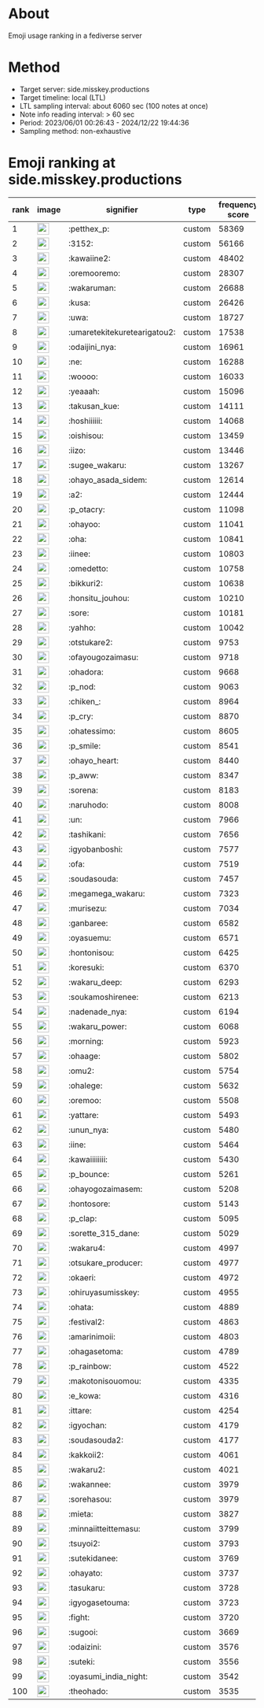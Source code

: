 # About
Emoji usage ranking in a fediverse server

# Method
- Target server: side.misskey.productions
- Target timeline: local (LTL)
- LTL sampling interval: about 6060 sec (100 notes at once)
- Note info reading interval: > 60 sec
- Period: 2023/06/01 00:26:43 - 2024/12/22 19:44:36 
- Sampling method: non-exhaustive

# Emoji ranking at side.misskey.productions

|rank|image|signifier|type|frequency score|
|----|----|----|----|----|
|1|<img height="24" src="https://side.misskey.productions/emoji/petthex_p.webp">|:petthex_p:|custom|58369|
|2|<img height="24" src="https://side.misskey.productions/emoji/3152.webp">|:3152:|custom|56166|
|3|<img height="24" src="https://side.misskey.productions/emoji/kawaiine2.webp">|:kawaiine2:|custom|48402|
|4|<img height="24" src="https://side.misskey.productions/emoji/oremooremo.webp">|:oremooremo:|custom|28307|
|5|<img height="24" src="https://side.misskey.productions/emoji/wakaruman.webp">|:wakaruman:|custom|26688|
|6|<img height="24" src="https://side.misskey.productions/emoji/kusa.webp">|:kusa:|custom|26426|
|7|<img height="24" src="https://side.misskey.productions/emoji/uwa.webp">|:uwa:|custom|18727|
|8|<img height="24" src="https://side.misskey.productions/emoji/umaretekitekuretearigatou2.webp">|:umaretekitekuretearigatou2:|custom|17538|
|9|<img height="24" src="https://side.misskey.productions/emoji/odaijini_nya.webp">|:odaijini_nya:|custom|16961|
|10|<img height="24" src="https://side.misskey.productions/emoji/ne.webp">|:ne:|custom|16288|
|11|<img height="24" src="https://side.misskey.productions/emoji/woooo.webp">|:woooo:|custom|16033|
|12|<img height="24" src="https://side.misskey.productions/emoji/yeaaah.webp">|:yeaaah:|custom|15096|
|13|<img height="24" src="https://side.misskey.productions/emoji/takusan_kue.webp">|:takusan_kue:|custom|14111|
|14|<img height="24" src="https://side.misskey.productions/emoji/hoshiiiiii.webp">|:hoshiiiiii:|custom|14068|
|15|<img height="24" src="https://side.misskey.productions/emoji/oishisou.webp">|:oishisou:|custom|13459|
|16|<img height="24" src="https://side.misskey.productions/emoji/iizo.webp">|:iizo:|custom|13446|
|17|<img height="24" src="https://side.misskey.productions/emoji/sugee_wakaru.webp">|:sugee_wakaru:|custom|13267|
|18|<img height="24" src="https://side.misskey.productions/emoji/ohayo_asada_sidem.webp">|:ohayo_asada_sidem:|custom|12614|
|19|<img height="24" src="https://side.misskey.productions/emoji/a2.webp">|:a2:|custom|12444|
|20|<img height="24" src="https://side.misskey.productions/emoji/p_otacry.webp">|:p_otacry:|custom|11098|
|21|<img height="24" src="https://side.misskey.productions/emoji/ohayoo.webp">|:ohayoo:|custom|11041|
|22|<img height="24" src="https://side.misskey.productions/emoji/oha.webp">|:oha:|custom|10841|
|23|<img height="24" src="https://side.misskey.productions/emoji/iinee.webp">|:iinee:|custom|10803|
|24|<img height="24" src="https://side.misskey.productions/emoji/omedetto.webp">|:omedetto:|custom|10758|
|25|<img height="24" src="https://side.misskey.productions/emoji/bikkuri2.webp">|:bikkuri2:|custom|10638|
|26|<img height="24" src="https://side.misskey.productions/emoji/honsitu_jouhou.webp">|:honsitu_jouhou:|custom|10210|
|27|<img height="24" src="https://side.misskey.productions/emoji/sore.webp">|:sore:|custom|10181|
|28|<img height="24" src="https://side.misskey.productions/emoji/yahho.webp">|:yahho:|custom|10042|
|29|<img height="24" src="https://side.misskey.productions/emoji/otstukare2.webp">|:otstukare2:|custom|9753|
|30|<img height="24" src="https://side.misskey.productions/emoji/ofayougozaimasu.webp">|:ofayougozaimasu:|custom|9718|
|31|<img height="24" src="https://side.misskey.productions/emoji/ohadora.webp">|:ohadora:|custom|9668|
|32|<img height="24" src="https://side.misskey.productions/emoji/p_nod.webp">|:p_nod:|custom|9063|
|33|<img height="24" src="https://side.misskey.productions/emoji/chiken_.webp">|:chiken_:|custom|8964|
|34|<img height="24" src="https://side.misskey.productions/emoji/p_cry.webp">|:p_cry:|custom|8870|
|35|<img height="24" src="https://side.misskey.productions/emoji/ohatessimo.webp">|:ohatessimo:|custom|8605|
|36|<img height="24" src="https://side.misskey.productions/emoji/p_smile.webp">|:p_smile:|custom|8541|
|37|<img height="24" src="https://side.misskey.productions/emoji/ohayo_heart.webp">|:ohayo_heart:|custom|8440|
|38|<img height="24" src="https://side.misskey.productions/emoji/p_aww.webp">|:p_aww:|custom|8347|
|39|<img height="24" src="https://side.misskey.productions/emoji/sorena.webp">|:sorena:|custom|8183|
|40|<img height="24" src="https://side.misskey.productions/emoji/naruhodo.webp">|:naruhodo:|custom|8008|
|41|<img height="24" src="https://side.misskey.productions/emoji/un.webp">|:un:|custom|7966|
|42|<img height="24" src="https://side.misskey.productions/emoji/tashikani.webp">|:tashikani:|custom|7656|
|43|<img height="24" src="https://side.misskey.productions/emoji/igyobanboshi.webp">|:igyobanboshi:|custom|7577|
|44|<img height="24" src="https://side.misskey.productions/emoji/ofa.webp">|:ofa:|custom|7519|
|45|<img height="24" src="https://side.misskey.productions/emoji/soudasouda.webp">|:soudasouda:|custom|7457|
|46|<img height="24" src="https://side.misskey.productions/emoji/megamega_wakaru.webp">|:megamega_wakaru:|custom|7323|
|47|<img height="24" src="https://side.misskey.productions/emoji/murisezu.webp">|:murisezu:|custom|7034|
|48|<img height="24" src="https://side.misskey.productions/emoji/ganbaree.webp">|:ganbaree:|custom|6582|
|49|<img height="24" src="https://side.misskey.productions/emoji/oyasuemu.webp">|:oyasuemu:|custom|6571|
|50|<img height="24" src="https://side.misskey.productions/emoji/hontonisou.webp">|:hontonisou:|custom|6425|
|51|<img height="24" src="https://side.misskey.productions/emoji/koresuki.webp">|:koresuki:|custom|6370|
|52|<img height="24" src="https://side.misskey.productions/emoji/wakaru_deep.webp">|:wakaru_deep:|custom|6293|
|53|<img height="24" src="https://side.misskey.productions/emoji/soukamoshirenee.webp">|:soukamoshirenee:|custom|6213|
|54|<img height="24" src="https://side.misskey.productions/emoji/nadenade_nya.webp">|:nadenade_nya:|custom|6194|
|55|<img height="24" src="https://side.misskey.productions/emoji/wakaru_power.webp">|:wakaru_power:|custom|6068|
|56|<img height="24" src="https://side.misskey.productions/emoji/morning.webp">|:morning:|custom|5923|
|57|<img height="24" src="https://side.misskey.productions/emoji/ohaage.webp">|:ohaage:|custom|5802|
|58|<img height="24" src="https://side.misskey.productions/emoji/omu2.webp">|:omu2:|custom|5754|
|59|<img height="24" src="https://side.misskey.productions/emoji/ohalege.webp">|:ohalege:|custom|5632|
|60|<img height="24" src="https://side.misskey.productions/emoji/oremoo.webp">|:oremoo:|custom|5508|
|61|<img height="24" src="https://side.misskey.productions/emoji/yattare.webp">|:yattare:|custom|5493|
|62|<img height="24" src="https://side.misskey.productions/emoji/unun_nya.webp">|:unun_nya:|custom|5480|
|63|<img height="24" src="https://side.misskey.productions/emoji/iine.webp">|:iine:|custom|5464|
|64|<img height="24" src="https://side.misskey.productions/emoji/kawaiiiiiiii.webp">|:kawaiiiiiiii:|custom|5430|
|65|<img height="24" src="https://side.misskey.productions/emoji/p_bounce.webp">|:p_bounce:|custom|5261|
|66|<img height="24" src="https://side.misskey.productions/emoji/ohayogozaimasem.webp">|:ohayogozaimasem:|custom|5208|
|67|<img height="24" src="https://side.misskey.productions/emoji/hontosore.webp">|:hontosore:|custom|5143|
|68|<img height="24" src="https://side.misskey.productions/emoji/p_clap.webp">|:p_clap:|custom|5095|
|69|<img height="24" src="https://side.misskey.productions/emoji/sorette_315_dane.webp">|:sorette_315_dane:|custom|5029|
|70|<img height="24" src="https://side.misskey.productions/emoji/wakaru4.webp">|:wakaru4:|custom|4997|
|71|<img height="24" src="https://side.misskey.productions/emoji/otsukare_producer.webp">|:otsukare_producer:|custom|4977|
|72|<img height="24" src="https://side.misskey.productions/emoji/okaeri.webp">|:okaeri:|custom|4972|
|73|<img height="24" src="https://side.misskey.productions/emoji/ohiruyasumisskey.webp">|:ohiruyasumisskey:|custom|4955|
|74|<img height="24" src="https://side.misskey.productions/emoji/ohata.webp">|:ohata:|custom|4889|
|75|<img height="24" src="https://side.misskey.productions/emoji/festival2.webp">|:festival2:|custom|4863|
|76|<img height="24" src="https://side.misskey.productions/emoji/amarinimoii.webp">|:amarinimoii:|custom|4803|
|77|<img height="24" src="https://side.misskey.productions/emoji/ohagasetoma.webp">|:ohagasetoma:|custom|4789|
|78|<img height="24" src="https://side.misskey.productions/emoji/p_rainbow.webp">|:p_rainbow:|custom|4522|
|79|<img height="24" src="https://side.misskey.productions/emoji/makotonisouomou.webp">|:makotonisouomou:|custom|4335|
|80|<img height="24" src="https://side.misskey.productions/emoji/e_kowa.webp">|:e_kowa:|custom|4316|
|81|<img height="24" src="https://side.misskey.productions/emoji/ittare.webp">|:ittare:|custom|4254|
|82|<img height="24" src="https://side.misskey.productions/emoji/igyochan.webp">|:igyochan:|custom|4179|
|83|<img height="24" src="https://side.misskey.productions/emoji/soudasouda2.webp">|:soudasouda2:|custom|4177|
|84|<img height="24" src="https://side.misskey.productions/emoji/kakkoii2.webp">|:kakkoii2:|custom|4061|
|85|<img height="24" src="https://side.misskey.productions/emoji/wakaru2.webp">|:wakaru2:|custom|4021|
|86|<img height="24" src="https://side.misskey.productions/emoji/wakannee.webp">|:wakannee:|custom|3979|
|87|<img height="24" src="https://side.misskey.productions/emoji/sorehasou.webp">|:sorehasou:|custom|3979|
|88|<img height="24" src="https://side.misskey.productions/emoji/mieta.webp">|:mieta:|custom|3827|
|89|<img height="24" src="https://side.misskey.productions/emoji/minnaiitteittemasu.webp">|:minnaiitteittemasu:|custom|3799|
|90|<img height="24" src="https://side.misskey.productions/emoji/tsuyoi2.webp">|:tsuyoi2:|custom|3793|
|91|<img height="24" src="https://side.misskey.productions/emoji/sutekidanee.webp">|:sutekidanee:|custom|3769|
|92|<img height="24" src="https://side.misskey.productions/emoji/ohayato.webp">|:ohayato:|custom|3737|
|93|<img height="24" src="https://side.misskey.productions/emoji/tasukaru.webp">|:tasukaru:|custom|3728|
|94|<img height="24" src="https://side.misskey.productions/emoji/igyogasetouma.webp">|:igyogasetouma:|custom|3723|
|95|<img height="24" src="https://side.misskey.productions/emoji/fight.webp">|:fight:|custom|3720|
|96|<img height="24" src="https://side.misskey.productions/emoji/sugooi.webp">|:sugooi:|custom|3669|
|97|<img height="24" src="https://side.misskey.productions/emoji/odaizini.webp">|:odaizini:|custom|3576|
|98|<img height="24" src="https://side.misskey.productions/emoji/suteki.webp">|:suteki:|custom|3556|
|99|<img height="24" src="https://side.misskey.productions/emoji/oyasumi_india_night.webp">|:oyasumi_india_night:|custom|3542|
|100|<img height="24" src="https://side.misskey.productions/emoji/theohado.webp">|:theohado:|custom|3535|
